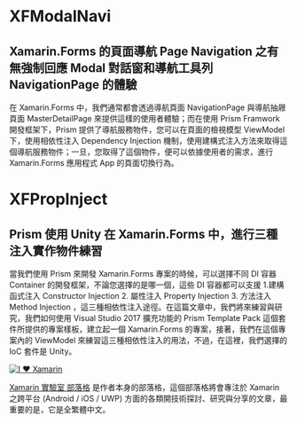# XFModalNavi 

##  Xamarin.Forms 的頁面導航 Page Navigation 之有無強制回應 Modal 對話窗和導航工具列 NavigationPage 的體驗

在 Xamarin.Forms 中，我們通常都會透過導航頁面 NavigationPage 與導航抽屜頁面 MasterDetailPage 來提供這樣的使用者體驗；而在使用 Prism Framwork 開發框架下，Prism 提供了導航服務物件，您可以在頁面的檢視模型 ViewModel 下，使用相依性注入 Dependency Injection 機制，使用建構式注入方法來取得這個導航服務物件；一旦，您取得了這個物件，便可以依據使用者的需求，進行 Xamarin.Forms 應用程式 App 的頁面切換行為。

# XFPropInject

## Prism 使用 Unity 在 Xamarin.Forms 中，進行三種注入實作物件練習

當我們使用 Prism 來開發 Xamarin.Forms 專案的時候，可以選擇不同 DI 容器 Container 的開發框架，不論您選擇的是哪一個，這些 DI 容器都可以支援 1.建構函式注入 Constructor Injection 2. 屬性注入 Property Injection 3. 方法注入 Method Injection ，這三種相依性注入途徑。在這篇文章中，我們將來練習與研究，我們如何使用 Visual Studio 2017 擴充功能的 Prism Template Pack 這個套件所提供的專案樣板，建立起一個 Xamarin.Forms 的專案，接著，我們在這個專案內的 ViewModel 來練習這三種相依性注入的用法，不過，在這裡，我們選擇的 IoC 套件是 Unity。

[![I ♥ Xamarin](https://4.bp.blogspot.com/-hS_XgJO3OGg/Wq0Gn0kPU2I/AAAAAAAANKs/G-SXFj-evrE8lGdcicWv7SC3-f6wyi4sgCEwYBhgL/s320/ILoveXamarin.png)](https://mylabtw.blogspot.com)

[Xamarin 實驗室 部落格](http://mylabtw.blogspot.com/) 是作者本身的部落格，這個部落格將會專注於 Xamarin 之跨平台 (Android / iOS / UWP) 方面的各類開技術探討、研究與分享的文章，最重要的是，它是全繁體中文。

